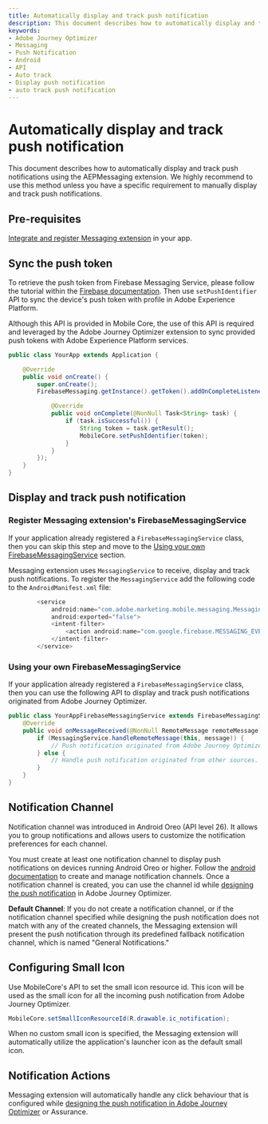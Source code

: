 ```yaml
---
title: Automatically display and track push notification
description: This document describes how to automatically display and track push notifications using the AEPMessaging extension. We highly recommend to use this method unless you have a specific requirement to manually display and track push notifications.
keywords:
- Adobe Journey Optimizer
- Messaging
- Push Notification
- Android
- API
- Auto track
- Display push notification
- auto track push notification
---
```


# Automatically display and track push notification

This document describes how to automatically display and track push notifications using the AEPMessaging extension. We highly recommend to use this method unless you have a specific requirement to manually display and track push notifications.

## Pre-requisites

[Integrate and register Messaging extension](../../../index.md#implement-extension-in-mobile-app) in your app.

## Sync the push token

To retrieve the push token from Firebase Messaging Service, please follow the tutorial within the [Firebase documentation](https://firebase.google.com/docs/cloud-messaging/android/client#retrieve-the-current-registration-token). Then use `setPushIdentifier` API to sync the device's push token with profile in Adobe Experience Platform.

<InlineAlert variant="info" slots="text"/>

Although this API is provided in Mobile Core, the use of this API is required and leveraged by the Adobe Journey Optimizer extension to sync provided push tokens with Adobe Experience Platform services.

```java
public class YourApp extends Application {

    @Override
    public void onCreate() {
        super.onCreate();
        FirebaseMessaging.getInstance().getToken().addOnCompleteListener(new OnCompleteListener<String>() {

            @Override
            public void onComplete(@NonNull Task<String> task) {
                if (task.isSuccessful()) {
                    String token = task.getResult();
                    MobileCore.setPushIdentifier(token);
                }       
            }
        });
    }
}
```

## Display and track push notification

### Register Messaging extension's FirebaseMessagingService

<InlineAlert variant="info" slots="text"/>

If your application already registered a `FirebaseMessagingService` class, then you can skip this step and move to the [Using your own FirebaseMessagingService](#using-your-own-firebasemessagingservice) section.

Messaging extension uses `MessagingService` to receive, display and track push notifications. To register the `MessagingService` add the following code to the `AndroidManifest.xml` file:

```java
        <service
            android:name="com.adobe.marketing.mobile.messaging.MessagingService"
            android:exported="false">
            <intent-filter>
                <action android:name="com.google.firebase.MESSAGING_EVENT" />
            </intent-filter>
        </service>
```

### Using your own FirebaseMessagingService

If your application already registered a `FirebaseMessagingService` class, then you can use the following API to display and track push notifications originated from Adobe Journey Optimizer.

```java
public class YourAppFirebaseMessagingService extends FirebaseMessagingService {
    @Override
    public void onMessageReceived(@NonNull RemoteMessage remoteMessage) {
        if (MessagingService.handleRemoteMessage(this, message)) {
            // Push notification originated from Adobe Journey Optimizer is handled by the Messaging extension.
        } else {
            // Handle push notification originated from other sources.
        }       
    }
}
```

## Notification Channel

Notification channel was introduced in Android Oreo (API level 26). It allows you to group notifications and allows users to customize the notification preferences for each channel.

You must create at least one notification channel to display push notifications on devices running Android Oreo or higher. Follow the [android documentation](https://developer.android.com/develop/ui/views/notifications/channels) to create and manage notification channels. Once a notification channel is created, you can use the channel id while [designing the push notification](https://experienceleague.adobe.com/docs/journey-optimizer/using/push/design-push.html) in Adobe Journey Optimizer.


**Default Channel**: If you do not create a notification channel, or if the notification channel specified while designing the push notification does not match with any of the created channels, the Messaging extension will present the push notification through its predefined fallback notification channel, which is named "General Notifications."

## Configuring Small Icon

Use MobileCore's API to set the small icon resource id. This icon will be used as the small icon for all the incoming push notification from Adobe Journey Optimizer.

```java
MobileCore.setSmallIconResourceId(R.drawable.ic_notification);
```

When no custom small icon is specified, the Messaging extension will automatically utilize the application's launcher icon as the default small icon.

## Notification Actions

Messaging extension will automatically handle any click behaviour that is configured while [designing the push notification in Adobe Journey Optimizer](https://experienceleague.adobe.com/docs/journey-optimizer/using/push/design-push.html) or Assurance.
